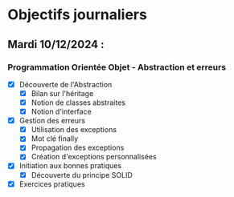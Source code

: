 # Objectifs journaliers

## Mardi 10/12/2024 :

### Programmation Orientée Objet - Abstraction et erreurs

- [X] Découverte de l'Abstraction
  - [X] Bilan sur l'héritage
  - [X] Notion de classes abstraites
  - [X] Notion d'interface
- [X] Gestion des erreurs
  - [X] Utilisation des exceptions
  - [X] Mot clé finally
  - [X] Propagation des exceptions
  - [X] Création d'exceptions personnalisées
- [X] Initiation aux bonnes pratiques
  - [X] Découverte du principe SOLID
- [X] Exercices pratiques
